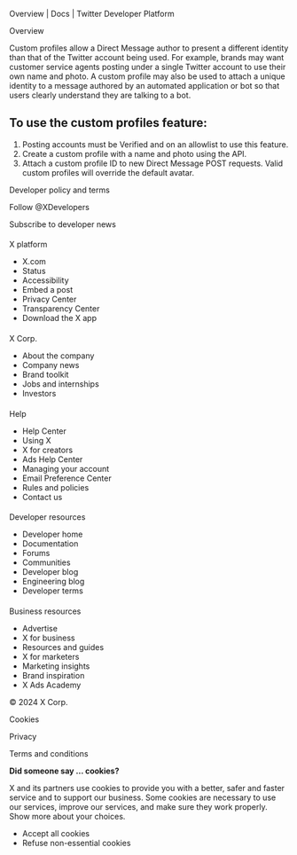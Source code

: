
Overview | Docs | Twitter Developer Platform 

Overview

Custom profiles allow a Direct Message author to present a different identity than that of the Twitter account being used. For example, brands may want customer service agents posting under a single Twitter account to use their own name and photo. A custom profile may also be used to attach a unique identity to a message authored by an automated application or bot so that users clearly understand they are talking to a bot.

To use the custom profiles feature:
-----------------------------------

1. Posting accounts must be Verified and on an allowlist to use this feature.
2. Create a custom profile with a name and photo using the API.
3. Attach a custom profile ID to new Direct Message POST requests. Valid custom profiles will override the default avatar.

Developer policy and terms

Follow @XDevelopers

Subscribe to developer news

#### 
 X platform

* X.com
* Status
* Accessibility
* Embed a post
* Privacy Center
* Transparency Center
* Download the X app

#### 
 X Corp.

* About the company
* Company news
* Brand toolkit
* Jobs and internships
* Investors

#### 
 Help

* Help Center
* Using X
* X for creators
* Ads Help Center
* Managing your account
* Email Preference Center
* Rules and policies
* Contact us

#### 
 Developer resources

* Developer home
* Documentation
* Forums
* Communities
* Developer blog
* Engineering blog
* Developer terms

#### 
 Business resources

* Advertise
* X for business
* Resources and guides
* X for marketers
* Marketing insights
* Brand inspiration
* X Ads Academy

 © 2024 X Corp.

Cookies

Privacy

Terms and conditions

**Did someone say … cookies?**  

 X and its partners use cookies to provide you with a better, safer and
 faster service and to support our business. Some cookies are necessary to use
 our services, improve our services, and make sure they work properly.
 Show more about your choices.

* Accept all cookies
* Refuse non-essential cookies
